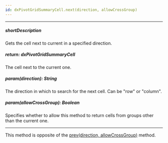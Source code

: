 ```yaml
---
id: dxPivotGridSummaryCell.next(direction, allowCrossGroup)
---
```

---
##### shortDescription
Gets the cell next to current in a specified direction.

##### return: dxPivotGridSummaryCell
The cell next to the current one.

##### param(direction): String
The direction in which to search for the next cell. Can be "row" or "column".

##### param(allowCrossGroup): Boolean
Specifies whether to allow this method to return cells from groups other than the current one.

---
This method is opposite of the [prev(direction, allowCrossGroup)](/api-reference/10%20UI%20Components/dxPivotGrid/5%20Summary%20Cell/prev(direction_allowCrossGroup).md '/Documentation/ApiReference/UI_Components/dxPivotGrid/Summary_Cell/#prevdirection_allowCrossGroup') method.